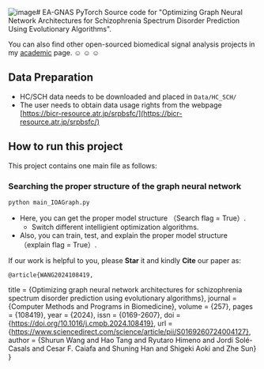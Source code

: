 ![image](https://github.com/user-attachments/assets/23828093-09c0-493c-b51c-0c90de4d529d)# EA-GNAS
PyTorch Source code for "Optimizing Graph Neural Network Architectures for Schizophrenia Spectrum Disorder Prediction Using Evolutionary Algorithms".

You can also find other open-sourced biomedical signal analysis projects in my [academic](https://shurun-wang.github.io/) page. :relaxed: :relaxed: :relaxed:

## Data Preparation
 - HC/SCH data needs to be downloaded and placed in `Data/HC_SCH/`
 - The user needs to obtain data usage rights from the webpage [https://bicr-resource.atr.jp/srpbsfc/](https://bicr-resource.atr.jp/srpbsfc/)

## How to run this project
This project contains one main file as follows:

### Searching the proper structure of the graph neural network
`python main_IOAGraph.py `
- Here, you can get the proper model structure （Search flag = True）.
  - Switch different intelligient optimization algorithms.
- Also, you can train, test, and explain the proper model structure （explain flag = True）.


If our work is helpful to you, please **Star** it and kindly **Cite** our paper as:  

    @article{WANG2024108419,
title = {Optimizing graph neural network architectures for schizophrenia spectrum disorder prediction using evolutionary algorithms},
journal = {Computer Methods and Programs in Biomedicine},
volume = {257},
pages = {108419},
year = {2024},
issn = {0169-2607},
doi = {https://doi.org/10.1016/j.cmpb.2024.108419},
url = {https://www.sciencedirect.com/science/article/pii/S0169260724004127},
author = {Shurun Wang and Hao Tang and Ryutaro Himeno and Jordi Solé-Casals and Cesar F. Caiafa and Shuning Han and Shigeki Aoki and Zhe Sun}
}

